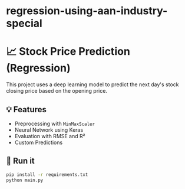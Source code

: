 # regression-using-aan-industry-special

# 📈 Stock Price Prediction (Regression)

This project uses a deep learning model to predict the next day's stock closing price based on the opening price.

## 💡 Features
- Preprocessing with `MinMaxScaler`
- Neural Network using Keras
- Evaluation with RMSE and R²
- Custom Predictions

## 🚀 Run it

```bash
pip install -r requirements.txt
python main.py
